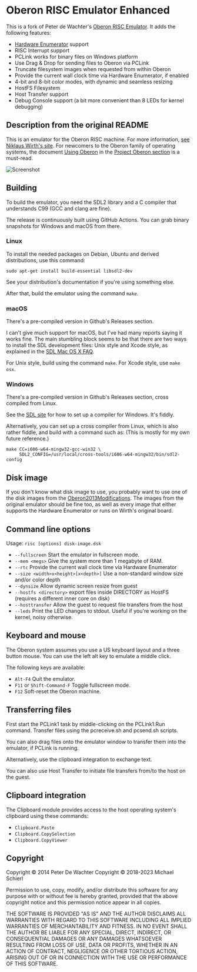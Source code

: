 # Oberon RISC Emulator Enhanced

This is a fork of Peter de Wachter's [Oberon RISC Emulator](https://github.com/pdewacht/oberon-risc-emu).
It adds the following features:

- [Hardware Enumerator](https://github.com/schierlm/OberonEmulator/blob/master/hardware-enumerator.md) support
- RISC Interrupt support
- PCLink works for binary files on Windows platform
- Use Drag & Drop for sending files to Oberon via PCLink
- Truncate filesystem images when requested from within Oberon
- Provide the current wall clock time via Hardware Enumerator, if enabled
- 4-bit and 8-bit color modes, with dynamic and seamless resizing
- HostFS Filesystem
- Host Transfer support
- Debug Console support (a bit more convenient than 8 LEDs for kernel debugging)


## Description from the original README

This is an emulator for the Oberon RISC machine. For more information,
[see Niklaus Wirth's site](https://www.inf.ethz.ch/personal/wirth/). For
newcomers to the Oberon family of operating systems, the document
[Using Oberon] in the [Project Oberon section] is a must-read.

[Using Oberon]: https://www.inf.ethz.ch/personal/wirth/ProjectOberon/UsingOberon.pdf
[Project Oberon section]: https://www.inf.ethz.ch/personal/wirth/ProjectOberon/index.html

![Screenshot](po2013.png)

## Building

To build the emulator, you need the SDL2 library and a C compiler that
understands C99 (GCC and clang are fine).

[SDL2]: http://libsdl.org/

The release is continuously built using GitHub Actions. You can grab
binary snapshots for Windows and macOS from there.

### Linux

To install the needed packages on Debian, Ubuntu and derived
distributions, use this command:

    sudo apt-get install build-essential libsdl2-dev

See your distribution's documentation if you're using something else.

After that, build the emulator using the command `make`.

### macOS

There's a pre-compiled version in Github's Releases section.

I can't give much support for macOS, but I've had many reports saying
it works fine. The main stumbling block seems to be that there are two
ways to install the SDL development files: Unix style and Xcode style,
as explained in the [SDL Mac OS X FAQ].

For Unix style, build using the command `make`.
For Xcode style, use `make osx`.

[SDL Mac OS X FAQ]: https://wiki.libsdl.org/FAQMacOSX

### Windows

There's a pre-compiled version in Github's Releases section, cross compiled from Linux.

See the [SDL site][SDL2]  for how to set up a compiler
for Windows. It's fiddly.

Alternatively, you can set up a cross compiler from Linux, which is
also rather fiddle, and build with a command such as: (This is mostly
for my own future reference.)

    make CC=i686-w64-mingw32-gcc-win32 \
         SDL2_CONFIG=/usr/local/cross-tools/i686-w64-mingw32/bin/sdl2-config


## Disk image

If you don't know what disk image to use, you probably want to use one of the disk images
from the [Oberon2013Modifications](https://github.com/schierlm/Oberon2013Modifications). The
images from the original emulator should be fine too, as well as every image that either supports
the Hardware Enumerator or runs on Wirth's original board.


## Command line options

Usage: `risc [options] disk-image.dsk`

* `--fullscreen` Start the emulator in fullscreen mode.
* `--mem <megs>` Give the system more than 1 megabyte of RAM.
* `--rtc` Provide the current wall clock time via Hardware Enumerator
* `--size <width>x<height>[x<depth>]` Use a non-standard window size and/or color depth
* `--dynsize` Allow dynamic screen resize from guest
* `--hostfs <directory>` export files inside DIRECTORY as HostFS (requires a different inner core on disk)
* `--hosttransfer` Allow the guest to request file transfers from the host
* `--leds` Print the LED changes to stdout. Useful if you're working on the kernel,
  noisy otherwise.

## Keyboard and mouse

The Oberon system assumes you use a US keyboard layout and a three button mouse.
You can use the left alt key to emulate a middle click.

The following keys are available:
* `Alt-F4` Quit the emulator.
* `F11` or `Shift-Command-F` Toggle fullscreen mode.
* `F12` Soft-reset the Oberon machine.


## Transferring files

First start the PCLink1 task by middle-clicking on the PCLink1.Run command.
Transfer files using the pcreceive.sh and pcsend.sh scripts.

You can also drag files onto the emulator window to transfer them into the emulator, if PCLink is running.

Alternatively, use the clipboard integration to exchange text.

You can also use Host Transfer to initiate file transfers from/to the host on the guest.


## Clipboard integration

The Clipboard module provides access to the host operating system's
clipboard using these commands:

* `Clipboard.Paste`
* `Clipboard.CopySelection`
* `Clipboard.CopyViewer`

## Copyright

Copyright © 2014 Peter De Wachter
Copyright © 2018-2023 Michael Schierl

Permission to use, copy, modify, and/or distribute this software for
any purpose with or without fee is hereby granted, provided that the
above copyright notice and this permission notice appear in all
copies.

THE SOFTWARE IS PROVIDED "AS IS" AND THE AUTHOR DISCLAIMS ALL
WARRANTIES WITH REGARD TO THIS SOFTWARE INCLUDING ALL IMPLIED
WARRANTIES OF MERCHANTABILITY AND FITNESS. IN NO EVENT SHALL THE
AUTHOR BE LIABLE FOR ANY SPECIAL, DIRECT, INDIRECT, OR CONSEQUENTIAL
DAMAGES OR ANY DAMAGES WHATSOEVER RESULTING FROM LOSS OF USE, DATA OR
PROFITS, WHETHER IN AN ACTION OF CONTRACT, NEGLIGENCE OR OTHER
TORTIOUS ACTION, ARISING OUT OF OR IN CONNECTION WITH THE USE OR
PERFORMANCE OF THIS SOFTWARE.
